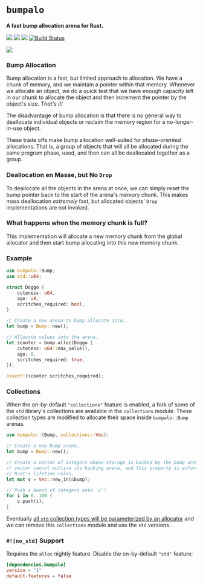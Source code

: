 # `bumpalo`


**A fast bump allocation arena for Rust.**

[![](https://docs.rs/bumpalo/badge.svg)](https://docs.rs/bumpalo/)
[![](https://img.shields.io/crates/v/bumpalo.svg)](https://crates.io/crates/bumpalo)
[![](https://img.shields.io/crates/d/bumpalo.svg)](https://crates.io/crates/bumpalo)
[![Build Status](https://dev.azure.com/fitzgen/bumpalo/_apis/build/status/fitzgen.bumpalo?branchName=master)](https://dev.azure.com/fitzgen/bumpalo/_build/latest?definitionId=1&branchName=master)

![](https://github.com/fitzgen/bumpalo/raw/master/bumpalo.png)

### Bump Allocation

Bump allocation is a fast, but limited approach to allocation. We have a chunk
of memory, and we maintain a pointer within that memory. Whenever we allocate an
object, we do a quick test that we have enough capacity left in our chunk to
allocate the object and then increment the pointer by the object's size. *That's
it!*

The disadvantage of bump allocation is that there is no general way to
deallocate individual objects or reclaim the memory region for a
no-longer-in-use object.

These trade offs make bump allocation well-suited for *phase-oriented*
allocations. That is, a group of objects that will all be allocated during the
same program phase, used, and then can all be deallocated together as a group.

### Deallocation en Masse, but No `Drop`

To deallocate all the objects in the arena at once, we can simply reset the bump
pointer back to the start of the arena's memory chunk. This makes mass
deallocation *extremely* fast, but allocated objects' `Drop` implementations are
not invoked.

### What happens when the memory chunk is full?

This implementation will allocate a new memory chunk from the global allocator
and then start bump allocating into this new memory chunk.

### Example

```rust
use bumpalo::Bump;
use std::u64;

struct Doggo {
    cuteness: u64,
    age: u8,
    scritches_required: bool,
}

// Create a new arena to bump allocate into.
let bump = Bump::new();

// Allocate values into the arena.
let scooter = bump.alloc(Doggo {
    cuteness: u64::max_value(),
    age: 8,
    scritches_required: true,
});

assert!(scooter.scritches_required);
```

### Collections

When the on-by-default `"collections"` feature is enabled, a fork of some of the
`std` library's collections are available in the `collections` module. These
collection types are modified to allocate their space inside `bumpalo::Bump`
arenas.

```rust
use bumpalo::{Bump, collections::Vec};

// Create a new bump arena.
let bump = Bump::new();

// Create a vector of integers whose storage is backed by the bump arena. The
// vector cannot outlive its backing arena, and this property is enforced with
// Rust's lifetime rules.
let mut v = Vec::new_in(&bump);

// Push a bunch of integers onto `v`!
for i in 0..100 {
    v.push(i);
}
```

Eventually [all `std` collection types will be parameterized by an
allocator](https://github.com/rust-lang/rust/issues/42774) and we can remove
this `collections` module and use the `std` versions.

### `#![no_std]` Support

Requires the `alloc` nightly feature. Disable the on-by-default `"std"` feature:

```toml
[dependencies.bumpalo]
version = "1"
default-features = false
```


